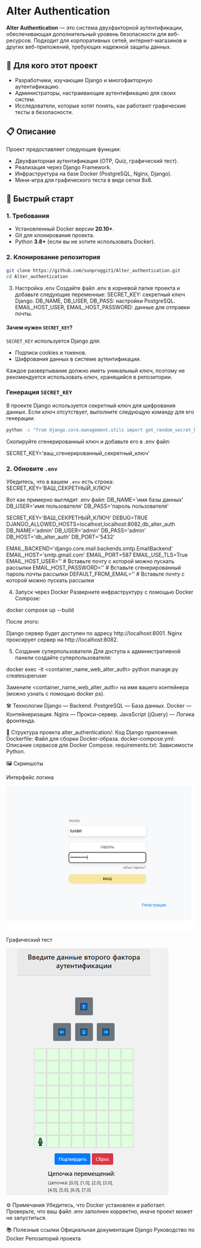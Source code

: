 # Alter Authentication

**Alter Authentication** — это система двухфакторной аутентификации, обеспечивающая дополнительный уровень безопасности для веб-ресурсов. Подходит для корпоративных сетей, интернет-магазинов и других веб-приложений, требующих надежной защиты данных.

## 🎯 Для кого этот проект
- Разработчики, изучающие Django и многофакторную аутентификацию.
- Администраторы, настраивающие аутентификацию для своих систем.
- Исследователи, которые хотят понять, как работают графические тесты в безопасности.

## 📋 Описание

Проект предоставляет следующие функции:
- Двухфакторная аутентификация (OTP, Quiz, графический тест).
- Реализация через Django Framework.
- Инфраструктура на базе Docker (PostgreSQL, Nginx, Django).
- Мини-игра для графического теста в виде сетки 8x8.

## 🚀 Быстрый старт

### 1. Требования
- Установленный Docker версии **20.10+**.
- Git для клонирования проекта.
- Python **3.8+** (если вы не хотите использовать Docker).

### 2. Клонирование репозитория

```bash
git clone https://github.com/sunproggit1/Alter_authentication.git
cd Alter_authentication
```
3. Настройка .env
Создайте файл .env в корневой папке проекта и добавьте следующие переменные:
SECRET_KEY: секретный ключ Django.
DB_NAME, DB_USER, DB_PASS: настройки PostgreSQL.
EMAIL_HOST_USER, EMAIL_HOST_PASSWORD: данные для отправки почты.

#### Зачем нужен `SECRET_KEY`?

`SECRET_KEY` используется Django для:
- Подписи cookies и токенов.
- Шифрования данных в системе аутентификации.

Каждое развертывание должно иметь уникальный ключ, поэтому не рекомендуется использовать ключ, хранящийся в репозитории.

### Генерация `SECRET_KEY`

В проекте Django используется секретный ключ для шифрования данных. Если ключ отсутствует, выполните следующую команду для его генерации:

```bash
python -c "from django.core.management.utils import get_random_secret_key; print(get_random_secret_key())"
```
Скопируйте сгенерированный ключ и добавьте его в .env файл:

SECRET_KEY='ваш_сгенерированный_секретный_ключ'

### **2. Обновите `.env`**

Убедитесь, что в вашем `.env` есть строка:
SECRET_KEY='ВАШ_СЕКРЕТНЫЙ_КЛЮЧ'

Вот как примерно выглядит .env файл:
DB_NAME='имя базы данных'
DB_USER='имя пользователя'
DB_PASS='пароль пользователя'

SECRET_KEY='ВАШ_СЕКРЕТНЫЙ_КЛЮЧ' 
DEBUG=TRUE
DJANGO_ALLOWED_HOSTS=localhost,localhost:8082,db_alter_auth
DB_NAME='admin'
DB_USER='admin'
DB_PASS='admin'
DB_HOST='db_alter_auth'
DB_PORT='5432'

EMAIL_BACKEND='django.core.mail.backends.smtp.EmailBackend'
EMAIL_HOST='smtp.gmail.com'
EMAIL_PORT=587
EMAIL_USE_TLS=True
EMAIL_HOST_USER='' # Вставьте почту с которой можно пускать рассылки
EMAIL_HOST_PASSWORD=''  # Вставьте сгенерированный пароль почты рассылки
DEFAULT_FROM_EMAIL='' # Вставьте почту с которой можно пускать рассылки

4. Запуск через Docker
Разверните инфраструктуру с помощью Docker Compose:

docker compose up --build

После этого:

Django сервер будет доступен по адресу http://localhost:8001.
Nginx проксирует сервер на http://localhost:8082.

5. Создание суперпользователя
Для доступа к административной панели создайте суперпользователя:

docker exec -it <container_name_web_alter_auth> python manage.py createsuperuser

Замените <container_name_web_alter_auth> на имя вашего контейнера (можно узнать с помощью docker ps).

🛠️ Технологии
Django — Backend.
PostgreSQL — База данных.
Docker — Контейнеризация.
Nginx — Прокси-сервер.
JavaScript (jQuery) — Логика фронтенда.

📂 Структура проекта
alter_authentication/: Код Django приложения.
Dockerfile: Файл для сборки Docker-образа.
docker-compose.yml: Описание сервисов для Docker Compose.
requirements.txt: Зависимости Python.

🖼️ Скриншоты

Интерфейс логина

![alt text](image.png)

Графический тест

![alt text](image-1.png)

⚙️ Примечания
Убедитесь, что Docker установлен и работает.
Проверьте, что ваш файл .env заполнен корректно, иначе проект может не запуститься.

📚 Полезные ссылки
Официальная документация Django
Руководство по Docker
Репозиторий проекта